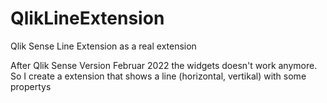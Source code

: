 # QlikLineExtension
Qlik Sense Line Extension as a real extension

After Qlik Sense Version Februar 2022 the widgets doesn't work anymore. 
So I create a extension that shows a line (horizontal, vertikal) with some propertys
